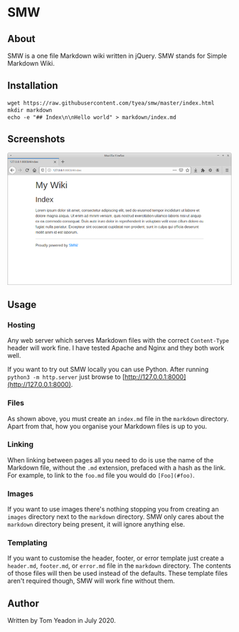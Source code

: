# SMW

## About

SMW is a one file Markdown wiki written in jQuery. SMW stands for Simple Markdown Wiki.

## Installation

```
wget https://raw.githubusercontent.com/tyea/smw/master/index.html
mkdir markdown
echo -e "## Index\n\nHello world" > markdown/index.md
```

## Screenshots

![](screenshot_01.png)

## Usage

### Hosting

Any web server which serves Markdown files with the correct `Content-Type` header will work fine. I have tested Apache and Nginx and they both work well.

If you want to try out SMW locally you can use Python. After running `python3 -m http.server` just browse to [http://127.0.0.1:8000](http://127.0.0.1:8000).

### Files

As shown above, you must create an `index.md` file in the `markdown` directory. Apart from that, how you organise your Markdown files is up to you.

### Linking

When linking between pages all you need to do is use the name of the Markdown file, without the `.md` extension, prefaced with a hash as the link. For example, to link to the `foo.md` file you would do `[Foo](#foo)`.

### Images

If you want to use images there's nothing stopping you from creating an `images` directory next to the `markdown` directory. SMW only cares about the `markdown` directory being present, it will ignore anything else.

### Templating

If you want to customise the header, footer, or error template just create a `header.md`, `footer.md`, or `error.md` file in the `markdown` directory. The contents of those files will then be used instead of the defaults. These template files aren't required though, SMW will work fine without them.

## Author

Written by Tom Yeadon in July 2020.
